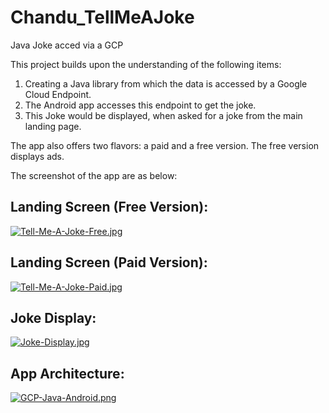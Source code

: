 # Chandu_TellMeAJoke
Java Joke acced via a GCP

This project builds upon the understanding of the following items:
 1. Creating a Java library from which the data is accessed by a Google Cloud Endpoint.
 2. The Android app accesses this endpoint to get the joke.
 3. This Joke would be displayed, when asked for a joke from the main landing page.
 
The app also offers two flavors: a paid and a free version. The free version displays ads.

The screenshot of the app are as below:

Landing Screen (Free Version):
-------------------------------  
[![Tell-Me-A-Joke-Free.jpg](https://i.postimg.cc/76y62Ywg/Tell-Me-A-Joke-Free.jpg)](https://postimg.cc/ns0p8xsz)

Landing Screen (Paid Version):
------------------------------- 
[![Tell-Me-A-Joke-Paid.jpg](https://i.postimg.cc/6Q4cQzp8/Tell-Me-A-Joke-Paid.jpg)](https://postimg.cc/NyYmJ6Tt)

Joke Display:
-------------
[![Joke-Display.jpg](https://i.postimg.cc/2j7w31r7/Joke-Display.jpg)](https://postimg.cc/grrRTkwx)

App Architecture:
------------------
[![GCP-Java-Android.png](https://i.postimg.cc/wTWQcntt/GCP-Java-Android.png)](https://postimg.cc/XpC5nHk3)
